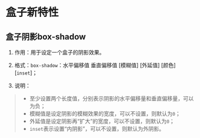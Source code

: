 # 盒子新特性

## 盒子阴影box-shadow

1. 作用：用于设定一个盒子的阴影效果。

2. 格式：`box-shadow`：水平偏移值  垂直偏移值  [模糊值]  [外延值]  [颜色]  [`inset`]；

3. 说明：
> - 至少设置两个长度值，分别表示阴影的水平偏移量和垂直偏移量，可以为负；
> - 模糊值是设定阴影的模糊效果的宽度，可以不设置，则默认为`0`；
> - 外延值是设定阴影再“扩大”的宽度，可以不设置，则默认为`0`；
> - `inset`表示设置“内阴影”，可以不设置，则默认为外阴影。
